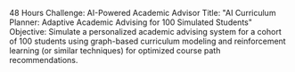 48 Hours Challenge: AI-Powered Academic Advisor
Title: &quot;AI Curriculum Planner: Adaptive Academic Advising for 100 Simulated
Students&quot;
Objective: Simulate a personalized academic advising system for a cohort of 100
students using graph-based curriculum modeling and reinforcement learning (or
similar techniques) for optimized course path recommendations.
